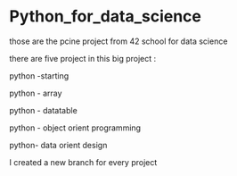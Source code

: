 # Python_for_data_science
those are the pcine project from 42 school for data science

there are five project in this big project :

  python -starting

  python - array

  python -  datatable

  python - object orient programming

  python- data orient design 

  I created a new  branch for every project 
  
